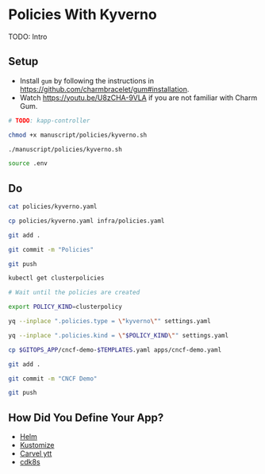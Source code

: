 # Policies With Kyverno

TODO: Intro

## Setup

* Install `gum` by following the instructions in https://github.com/charmbracelet/gum#installation.
* Watch https://youtu.be/U8zCHA-9VLA if you are not familiar with Charm Gum.

```bash
# TODO: kapp-controller

chmod +x manuscript/policies/kyverno.sh

./manuscript/policies/kyverno.sh

source .env
```

## Do

```bash
cat policies/kyverno.yaml

cp policies/kyverno.yaml infra/policies.yaml

git add .

git commit -m "Policies"

git push

kubectl get clusterpolicies

# Wait until the policies are created

export POLICY_KIND=clusterpolicy

yq --inplace ".policies.type = \"kyverno\"" settings.yaml

yq --inplace ".policies.kind = \"$POLICY_KIND\"" settings.yaml

cp $GITOPS_APP/cncf-demo-$TEMPLATES.yaml apps/cncf-demo.yaml

git add .

git commit -m "CNCF Demo"

git push
```

## How Did You Define Your App?

* [Helm](helm.md)
* [Kustomize](kustomize.md)
* [Carvel ytt](carvel.md)
* [cdk8s](cdk8s.md)

